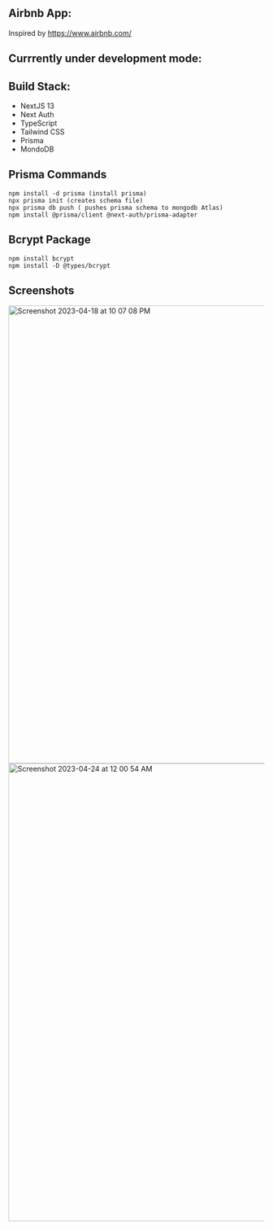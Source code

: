 ## Airbnb App:

Inspired by https://www.airbnb.com/

## Currrently under development mode:

## Build Stack:

<ul>
<li>NextJS 13</li>
<li>Next Auth</li>
<li>TypeScript</li>
<li>Tailwind CSS</li>
<li>Prisma</li>
<li>MondoDB</li>
</ul>

## Prisma Commands

```shell
npm install -d prisma (install prisma)
npx prisma init (creates schema file)
npx prisma db push ( pushes prisma schema to mongodb Atlas)
npm install @prisma/client @next-auth/prisma-adapter
```

## Bcrypt Package
```shell
npm install bcrypt
npm install -D @types/bcrypt
```

<!--
## Demo Link

[CLICK HERE](https://chatgpt-messenger-anotheritdude.vercel.app) to see the app hosted on Vercel. -->

## Screenshots

<img width="900" alt="Screenshot 2023-04-18 at 10 07 08 PM" src="https://user-images.githubusercontent.com/4363970/232893235-ac7f55cb-4b66-442f-942f-11789593e8c6.png">

<img width="900" alt="Screenshot 2023-04-24 at 12 00 54 AM" src="https://user-images.githubusercontent.com/4363970/233868490-72a8f032-1a23-4781-84c2-563bc49b850d.png">

